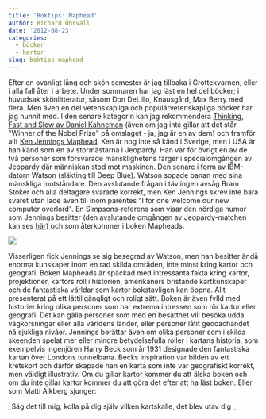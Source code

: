 ```yaml
---
title: 'Boktips: Maphead'
author: Richard Öhrvall
date: '2012-08-23'
categories:
  - böcker
  - kartor
slug: boktips-maphead
---
```


Efter en ovanligt lång och skön semester är jag tillbaka i Grottekvarnen, eller i alla fall åter i arbete. Under sommaren har jag läst en hel del böcker; i huvudsak skönlitteratur, såsom Don DeLillo, Knausgård, Max Berry med flera. Men även en del vetenskapliga och populärvetenskapliga böcker har jag hunnit med. I den senare kategorin kan jag rekommendera [Thinking, Fast and Slow av Daniel Kahneman](http://www.adlibris.com/se/product.aspx?isbn=0141033576) (även om jag inte gillar att det står "Winner of the Nobel Prize" på omslaget - ja, jag är en av dem) och framför allt [Ken Jennings Maphead](http://www.adlibris.com/se/product.aspx?isbn=1439167184). Ken är nog inte så känd i Sverige, men i USA är han känd som en av stormästarna i Jeopardy. Han var för övrigt en av de två personer som försvarade mänsklighetens färger i specialomgången av Jeopardy där människan stod mot maskinen. Den senare i form av IBM-datorn Watson (släkting till Deep Blue). Watson sopade banan med sina mänskliga motståndare. Den avslutande frågan i tävlingen avsåg Bram Stoker och alla deltagare svarade korrekt, men Ken Jennings skrev inte bara svaret utan lade även till inom parentes "I for one welcome our new computer overlord". En Simpsons-referens som visar den nördiga humor som Jennings besitter (den avslutande omgången av Jeopardy-matchen kan ses [här](http://www.youtube.com/watch?feature=endscreen&v=o6oS64Bpx0g&NR=1)) och som återkommer i boken Mapheads.

![](http://4.bp.blogspot.com/-bJ7KsZRLlI4/Twnxm6jRPVI/AAAAAAAABAo/nlVNC24ZPhg/s320/m_Maphead%2BBook.jpg)

Visserligen fick Jennings se sig besegrad av Watson, men han besitter ändå enorma kunskaper inom en rad skilda områden, inte minst kring kartor och geografi. Boken Mapheads är späckad med intressanta fakta kring kartor, projektioner, kartors roll i historien, amerikaners bristande kartkunskaper och de fantastiska världar som kartor bokstavligen kan öppna. Allt presenterat på ett lättillgängligt och roligt sätt. Boken är även fylld med historier kring olika personer som har extrema intressen som rör kartor eller geografi. Det kan gälla personer som med en besatthet vill besöka udda vägkorsningar eller alla världens länder, eller personer låtit geocachandet nå sjukliga nivåer. Jennings berättar även om olika personer som i skilda skeenden spelat mer eller mindre betydelsefulla roller i kartans historia, som exempelvis ingenjören Harry Beck som år 1931 designade den fantastiska kartan över Londons tunnelbana. Becks inspiration var bilden av ett kretskort och därför skapade han en karta som inte var geografiskt korrekt, men väldigt illustrativ. Om du gillar kartor kommer du att älska boken och om du inte gillar kartor kommer du att göra det efter att ha läst boken. Eller som Matti Alkberg sjunger:

_Säg det till mig, kolla på dig själv
vilken kartskalle, det blev utav dig _

